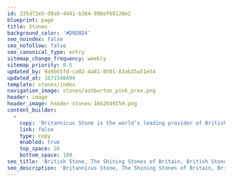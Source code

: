 ```yaml
---
id: 335d73e5-d8a9-4441-b364-898ef69120e2
blueprint: page
title: Stones
background_color: '#D9D8D4'
seo_noindex: false
seo_nofollow: false
seo_canonical_type: entry
sitemap_change_frequency: weekly
sitemap_priority: 0.5
updated_by: 9a9b65fd-ca02-4a81-8501-83ab35a51e54
updated_at: 1671540494
template: stones/index
navigation_image: stones/ashburton_pink_prev.png
header: image
header_image: header-stones-1662649159.png
content_builder:
  -
    copy: 'Britannicus Stone is the world’s leading provider of British stones and marbles. It sources only the very best carboniferous limestones from the depths of the beautiful British landscape, and then expertly hones or polishes them to create timeless and unique pieces of stone or marble ready to adorn interiors or to create special objects of matchless splendour.'
    link: false
    type: copy
    enabled: true
    top_space: 20
    bottom_space: 100
seo_title: 'British Stone, The Shining Stones of Britain, British Stone and Marble'
seo_description: 'Britannicus Stone, The Shining Stones of Britain, British Stone and Marble. British polished Limestone.'
---
```

